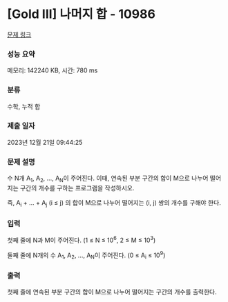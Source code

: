 # [Gold III] 나머지 합 - 10986 

[문제 링크](https://www.acmicpc.net/problem/10986) 

### 성능 요약

메모리: 142240 KB, 시간: 780 ms

### 분류

수학, 누적 합

### 제출 일자

2023년 12월 21일 09:44:25

### 문제 설명

<p>수 N개 A<sub>1</sub>, A<sub>2</sub>, ..., A<sub>N</sub>이 주어진다. 이때, 연속된 부분 구간의 합이 M으로 나누어 떨어지는 구간의 개수를 구하는 프로그램을 작성하시오.</p>

<p>즉, A<sub>i</sub> + ... + A<sub>j</sub> (i ≤ j) 의 합이 M으로 나누어 떨어지는 (i, j) 쌍의 개수를 구해야 한다.</p>

### 입력 

 <p>첫째 줄에 N과 M이 주어진다. (1 ≤ N ≤ 10<sup>6</sup>, 2 ≤ M ≤ 10<sup>3</sup>)</p>

<p>둘째 줄에 N개의 수 A<sub>1</sub>, A<sub>2</sub>, ..., A<sub>N</sub>이 주어진다. (0 ≤ A<sub>i</sub> ≤ 10<sup>9</sup>)</p>

### 출력 

 <p>첫째 줄에 연속된 부분 구간의 합이 M으로 나누어 떨어지는 구간의 개수를 출력한다.</p>

